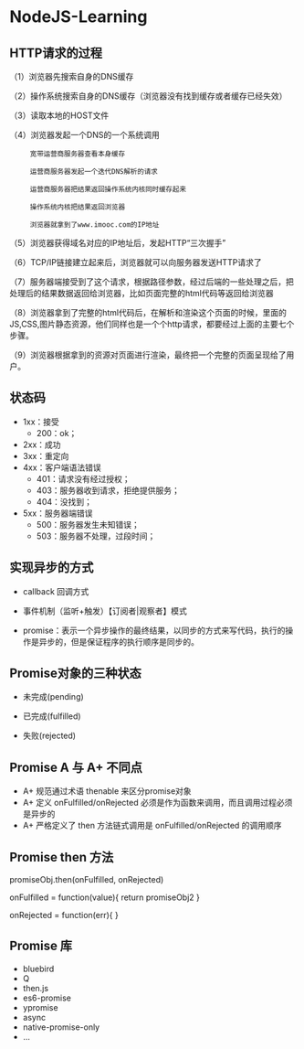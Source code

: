 # NodeJS-Learning
## HTTP请求的过程 ##
（1）浏览器先搜索自身的DNS缓存

（2）操作系统搜索自身的DNS缓存（浏览器没有找到缓存或者缓存已经失效）

（3）读取本地的HOST文件

（4）浏览器发起一个DNS的一个系统调用

         宽带运营商服务器查看本身缓存

         运营商服务器发起一个迭代DNS解析的请求

         运营商服务器把结果返回操作系统内核同时缓存起来

         操作系统内核把结果返回浏览器

         浏览器就拿到了www.imooc.com的IP地址
（5）浏览器获得域名对应的IP地址后，发起HTTP“三次握手”

（6）TCP/IP链接建立起来后，浏览器就可以向服务器发送HTTP请求了

（7）服务器端接受到了这个请求，根据路径参数，经过后端的一些处理之后，把处理后的结果数据返回给浏览器，比如页面完整的html代码等返回给浏览器

（8）浏览器拿到了完整的html代码后，在解析和渲染这个页面的时候，里面的JS,CSS,图片静态资源，他们同样也是一个个http请求，都要经过上面的主要七个步骤。

（9）浏览器根据拿到的资源对页面进行渲染，最终把一个完整的页面呈现给了用户。
## 状态码 ##
- 1xx：接受
  - 200：ok；
- 2xx：成功
- 3xx：重定向
- 4xx：客户端语法错误
  - 401：请求没有经过授权；
  - 403：服务器收到请求，拒绝提供服务；
  - 404：没找到；
- 5xx：服务器端错误
  - 500：服务器发生未知错误；
  - 503：服务器不处理，过段时间；
 ## 实现异步的方式 ##
   - callback 回调方式

   - 事件机制（监听+触发）【订阅者|观察者】模式

   - promise：表示一个异步操作的最终结果，以同步的方式来写代码，执行的操作是异步的，但是保证程序的执行顺序是同步的。
 ## Promise对象的三种状态 ##
  - 未完成(pending)

  - 已完成(fulfilled)

  - 失败(rejected)
 ## Promise A 与 A+ 不同点 ##
  - A+ 规范通过术语 thenable 来区分promise对象
  - A+ 定义 onFulfilled/onRejected 必须是作为函数来调用，而且调用过程必须是异步的
  - A+ 严格定义了 then 方法链式调用是 onFulfilled/onRejected 的调用顺序
  
 ## Promise then 方法 ##
  promiseObj.then(onFulfilled, onRejected)
 
  onFulfilled = function(value){
     return promiseObj2
  }
 
  onRejected = function(err){ }
 ## Promise 库 ##
  - bluebird
  - Q
  - then.js
  - es6-promise
  - ypromise
  - async
  - native-promise-only
  - ...
